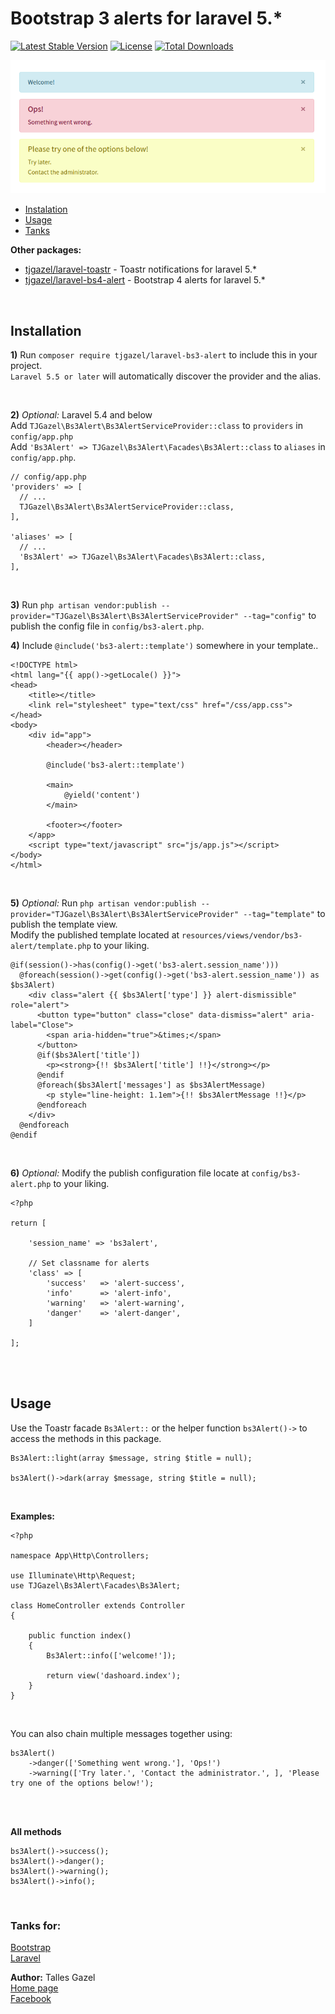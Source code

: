 # Bootstrap 3 alerts for laravel 5.*
[![Latest Stable Version](https://poser.pugx.org/tjgazel/laravel-bs3-alert/v/stable)](https://packagist.org/packages/tjgazel/laravel-bs3-alert)
[![License](https://poser.pugx.org/tjgazel/laravel-bs3-alert/license)](https://github.com/tjgazel/laravel-bs3-alert/blob/master/LICENSE)
[![Total Downloads](https://poser.pugx.org/tjgazel/laravel-bs3-alert/downloads)](https://packagist.org/packages/tjgazel/laravel-bs3-alert)

<img src="bs3-alert.png">

<br>

- [Instalation](#instalation)
- [Usage](#usage)
- [Tanks](#tanks)

**Other packages:**
- [tjgazel/laravel-toastr](https://github.com/tjgazel/laravel-toastr) - Toastr notifications for laravel 5.* <br>
- [tjgazel/laravel-bs4-alert](https://github.com/tjgazel/laravel-bs4-alert) - Bootstrap 4 alerts for laravel 5.*

<br>

<a name="instalation"></a>
## Installation

**1)** Run `composer require tjgazel/laravel-bs3-alert` to include this in your project.<br>
`Laravel 5.5 or later` will automatically discover the provider and the alias.

<br>

**2)** *Optional:* Laravel 5.4 and below <br>
Add `TJGazel\Bs3Alert\Bs3AlertServiceProvider::class` to `providers` in `config/app.php` <br> 
Add `'Bs3Alert' => TJGazel\Bs3Alert\Facades\Bs3Alert::class` to `aliases` in `config/app.php`. <br>
```
// config/app.php
'providers' => [
  // ...
  TJGazel\Bs3Alert\Bs3AlertServiceProvider::class,
],

'aliases' => [
  // ...
  'Bs3Alert' => TJGazel\Bs3Alert\Facades\Bs3Alert::class,
],
```

<br>

**3)** Run `php artisan vendor:publish --provider="TJGazel\Bs3Alert\Bs3AlertServiceProvider" --tag="config"`
to publish the config file in `config/bs3-alert.php`. <br>

**4)** Include `@include('bs3-alert::template')` somewhere in your template..
```
<!DOCTYPE html>
<html lang="{{ app()->getLocale() }}">
<head>
    <title></title>
    <link rel="stylesheet" type="text/css" href="/css/app.css">
</head>
<body>
    <div id="app">
        <header></header>
        
        @include('bs3-alert::template')

        <main>
            @yield('content')
        </main>

        <footer></footer>
    </app>
    <script type="text/javascript" src="js/app.js"></script>
</body>
</html>
```

<br>

**5)** *Optional:* Run `php artisan vendor:publish --provider="TJGazel\Bs3Alert\Bs3AlertServiceProvider" --tag="template"`
to publish the template view. <br>
Modify the published template located at `resources/views/vendor/bs3-alert/template.php` to your liking.
```
@if(session()->has(config()->get('bs3-alert.session_name')))
  @foreach(session()->get(config()->get('bs3-alert.session_name')) as $bs3Alert)
    <div class="alert {{ $bs3Alert['type'] }} alert-dismissible" role="alert">
      <button type="button" class="close" data-dismiss="alert" aria-label="Close">
        <span aria-hidden="true">&times;</span>
      </button>
      @if($bs3Alert['title'])
        <p><strong>{!! $bs3Alert['title'] !!}</strong></p>
      @endif
      @foreach($bs3Alert['messages'] as $bs3AlertMessage)
        <p style="line-height: 1.1em">{!! $bs3AlertMessage !!}</p>
      @endforeach
    </div>
  @endforeach
@endif
```

 <br>

**6)** *Optional:* Modify the publish configuration file locate at `config/bs3-alert.php` to your liking.
```
<?php

return [
 
    'session_name' => 'bs3alert',

    // Set classname for alerts
    'class' => [
        'success'   => 'alert-success',
        'info'      => 'alert-info',
        'warning'   => 'alert-warning',
        'danger'    => 'alert-danger',
    ]

];
```
<br><br>

<a name="usage"></a>
## Usage

Use the Toastr facade `Bs3Alert::` or the helper function `bs3Alert()->` to access the methods in this package.
```
Bs3Alert::light(array $message, string $title = null);

bs3Alert()->dark(array $message, string $title = null);
```

<br>

**Examples:**
```
<?php

namespace App\Http\Controllers;

use Illuminate\Http\Request;
use TJGazel\Bs3Alert\Facades\Bs3Alert;

class HomeController extends Controller
{

    public function index()
    {
        Bs3Alert::info(['welcome!']);

        return view('dashoard.index');
    }
}
```

<br>

You can also chain multiple messages together using:
```
bs3Alert()
    ->danger(['Something went wrong.'], 'Ops!')
    ->warning(['Try later.', 'Contact the administrator.', ], 'Please try one of the options below!');
```
<br><br>

**All methods** <br>
```
bs3Alert()->success();
bs3Alert()->danger();
bs3Alert()->warning();
bs3Alert()->info();
```
<br>

<a name="tanks"></a>
### Tanks for:
[Bootstrap](http://getbootstrap.com/) <br>
[Laravel](https://laravel.com/)

**Author:** Talles Gazel <br>
[Home page](https://tjgweb.com.br/) <br>
[Facebook](https://www.facebook.com/talles.gazel) <br>
